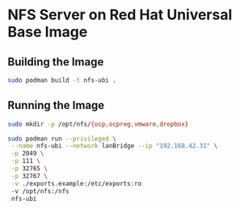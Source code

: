 # NFS Server on Red Hat Universal Base Image

## Building the Image

```bash
sudo podman build -t nfs-ubi .
```

## Running the Image

```bash
sudo mkdir -p /opt/nfs/{ocp,ocpreg,vmware,dropbox}

sudo podman run --privileged \
 --name nfs-ubi --network lanBridge --ip "192.168.42.31" \
 -p 2049 \
 -p 111 \
 -p 32765 \
 -p 32767 \
 -v ./exports.example:/etc/exports:ro
 -v /opt/nfs:/nfs
 nfs-ubi
```
